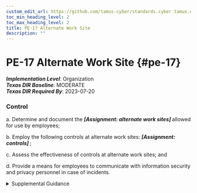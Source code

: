 ```yaml
---
custom_edit_url: https://github.com/tamus-cyber/standards.cyber.tamus.edu/tree/main/static/content/tamus.edu/TAMUS_profile.xml
toc_min_heading_level: 2
toc_max_heading_level: 2
title: PE-17 Alternate Work Site
description: ""
---
```


# PE-17 Alternate Work Site {#pe-17}

_**Implementation Level**_: Organization\
_**Texas DIR Baseline**_: MODERATE\
_**Texas DIR Required By**_: 2023-07-20

### Control

a. Determine and document the <strong> <em>[Assignment: alternate work sites]</em> </strong> allowed for use by employees;

b. Employ the following controls at alternate work sites: <strong> <em>[Assignment: controls]</em> </strong>;

c. Assess the effectiveness of controls at alternate work sites; and

d. Provide a means for employees to communicate with information security and privacy personnel in case of incidents.

<details>
  <summary>Supplemental Guidance</summary>

Alternate work sites include government facilities or the private residences of employees. While distinct from alternative processing sites, alternate work sites can provide readily available alternate locations during contingency operations. Organizations can define different sets of controls for specific alternate work sites or types of sites depending on the work-related activities conducted at the sites. Implementing and assessing the effectiveness of organization-defined controls and providing a means to communicate incidents at alternate work sites supports the contingency planning activities of organizations.

</details>

